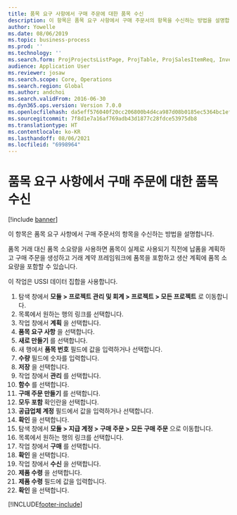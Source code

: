 ```yaml
---
title: 품목 요구 사항에서 구매 주문에 대한 품목 수신
description: 이 항목은 품목 요구 사항에서 구매 주문서의 항목을 수신하는 방법을 설명합니다.
author: Yowelle
ms.date: 08/06/2019
ms.topic: business-process
ms.prod: ''
ms.technology: ''
ms.search.form: ProjProjectsListPage, ProjTable, ProjSalesItemReq, InventItemIdLookupSimple, PurchCreateFromSalesOrder, VendAccountItemLookup, PurchTable, PurchEditLines
audience: Application User
ms.reviewer: josaw
ms.search.scope: Core, Operations
ms.search.region: Global
ms.author: andchoi
ms.search.validFrom: 2016-06-30
ms.dyn365.ops.version: Version 7.0.0
ms.openlocfilehash: da5eff576040f20cc206800b4d4ca987d08b0185ec5364bc1efc940f85d36371
ms.sourcegitcommit: 7f8d1e7a16af769adb43d1877c28fdce53975db8
ms.translationtype: HT
ms.contentlocale: ko-KR
ms.lasthandoff: 08/06/2021
ms.locfileid: "6998964"
---
```

# <a name="receive-items-on-purchase-order-from-item-requirement"></a>품목 요구 사항에서 구매 주문에 대한 품목 수신

[!include [banner](../../includes/banner.md)]

이 항목은 품목 요구 사항에서 구매 주문서의 항목을 수신하는 방법을 설명합니다.

품목 거래 대신 품목 소요량을 사용하면 품목이 실제로 사용되기 직전에 납품을 계획하고 구매 주문을 생성하고 거래 계약 프레임워크에 품목을 포함하고 생산 계획에 품목 소요량을 포함할 수 있습니다. 

이 작업은 USSI 데이터 집합을 사용합니다.

1. 탐색 창에서 **모듈 > 프로젝트 관리 및 회계 > 프로젝트 > 모든 프로젝트** 로 이동합니다.
2. 목록에서 원하는 행의 링크를 선택합니다.
3. 작업 창에서 **계획** 을 선택합니다.
4. **품목 요구 사항** 을 선택합니다.
5. **새로 만들기** 를 선택합니다.
6. 새 행에서 **품목 번호** 필드에 값을 입력하거나 선택합니다.
7. **수량** 필드에 숫자를 입력합니다.
8. **저장** 을 선택합니다.
9. 작업 창에서 **관리** 를 선택합니다.
10. **함수** 를 선택합니다.
11. **구매 주문 만들기** 를 선택합니다.
12. **모두 포함** 확인란을 선택합니다.
13. **공급업체 계정** 필드에서 값을 입력하거나 선택합니다.
14. **확인** 을 선택합니다.
15. 탐색 창에서 **모듈 > 지급 계정 > 구매 주문 > 모든 구매 주문** 으로 이동합니다.
16. 목록에서 원하는 행의 링크를 선택합니다.
17. 작업 창에서 **구매** 를 선택합니다.
18. **확인** 을 선택합니다.
19. 작업 창에서 **수신** 을 선택합니다.
20. **제품 수령** 을 선택합니다.
21. **제품 수령** 필드에 값을 입력합니다.
22. **확인** 을 선택합니다.



[!INCLUDE[footer-include](../../includes/footer-banner.md)]